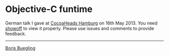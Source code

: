 # Objective-C funtime

German talk I gave at [CocoaHeads Hamburg][1] on 16th May 2013.
You need [showoff][2] to view it properly. Please use issues and comments
to provide feedback.

---

[Boris Buegling](mailto:boris@buegling.com)


[1]: http://cocoaheads.org/de/Hamburg/
[2]: https://github.com/schacon/showoff

